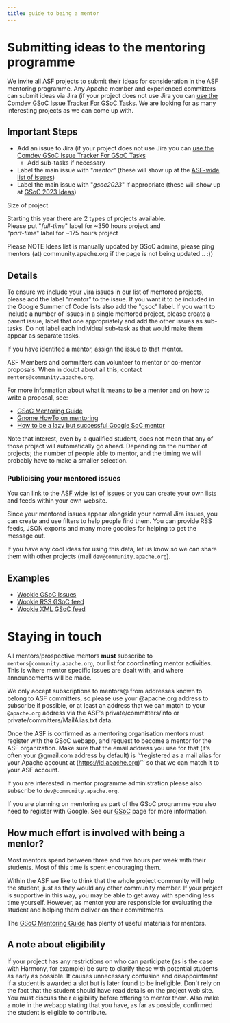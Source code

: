 ```yaml
---
title: guide to being a mentor
---
```


<!--
Note: This document is bout GSoC, not about a generic Mentoring Program.
-->

<a name="guidetobeingamentor-Submittingideastothementoringprogramme"></a>
# Submitting ideas to the mentoring programme

We invite all ASF projects to submit their ideas for consideration in the
ASF mentoring programme. Any Apache member and experienced committers can
submit ideas via Jira (if your project does not use Jira you can [use the Comdev GSoC Issue Tracker For GSoC Tasks](use-the-comdev-gsoc-issue-tracker-for-gsoc-tasks.html). We are looking for as many interesting projects as we can come up with.

<a name="guidetobeingamentor-Summary"></a>
## Important Steps

* Add an issue to Jira (if your project does not use Jira you can [use the Comdev GSoC Issue Tracker For GSoC Tasks](use-the-comdev-gsoc-issue-tracker-for-gsoc-tasks.html)
  * Add sub-tasks if necessary
* Label the main issue with "*mentor*" (these will show up at the [ASF-wide list of issues](https://issues.apache.org/jira/issues?jql=labels%20in%20(gsoc2023)%20AND%20labels%20in%20(mentor,%20Mentor)))
* Label the main issue with "*gsoc2023*" if appropriate (these will show up at [GSoC 2023 Ideas](https://s.apache.org/gsoc2023ideas))

<div class="card border-success mb-3">
  <div class="card-header">Size of project</div>
  <div class="card-body text-success">
    <p class="card-text">Starting this year there are 2 types of projects available.<br> Please put "<em>full-time</em>" label for ~350 hours project and<br> "<em>part-time</em>" label for ~175 hours project</p>
  </div>
</div>

Please NOTE Ideas list is manually updated by GSoC admins, please ping mentors (at) community.apache.org if the page is not being updated .. :))

<a name="guidetobeingamentor-Detail"></a>
## Details

To ensure we include your Jira issues in our list of mentored projects,
please add the label "mentor" to the issue. If you want it to be included
in the Google Summer of Code lists also add the "gsoc" label. If you want
to include a number of issues in a single mentored project, please create a
parent issue, label that one appropriately and add the other issues as
sub-tasks. Do not label each individual sub-task as that would make them appear as
separate tasks.

If you have identifed a mentor, assign the issue to that
mentor.

ASF Members and committers can volunteer to mentor or co-mentor proposals.
When in doubt about all this, contact `mentors@community.apache.org`.

For more information about what it means to be a mentor and on how to write
a proposal, see:

  - [GSoC Mentoring Guide](https://developers.google.com/open-source/gsoc/resources/guide#mentor_guide)
  - [Gnome HowTo on mentoring](https://people.gnome.org/~federico/docs/summer-of-code-mentoring-howto/)
  - [How to be a lazy but successful Google SoC mentor](https://ploum.net/221-how-to-be-a-lazy-but-successful-googlesoc-mentor/)

Note that interest, even by a qualified student, does not mean that any of
those project will automatically go ahead. Depending on the number of
projects; the number of people able to mentor, and the timing we will
probably have to make a smaller selection.

<a name="guidetobeingamentor-Publicisingyourmentoredissues"></a>
### Publicising your mentored issues

You can link to the [ASF wide list of issues](https://issues.apache.org/jira/secure/IssueNavigator.jspa?requestId=12315361)
 or you can create your own lists and feeds within your own website.

Since your mentored issues appear alongside your normal Jira issues, you
can create and use filters to help people find them. You can provide RSS
feeds, JSON exports and many more goodies for helping to get the message
out.

If you have any cool ideas for using this data, let us know so we can
share them with other projects (mail `dev@community.apache.org`).

<a name="guidetobeingamentor-Examples"></a>
## Examples

  - [Wookie GSoC Issues](https://issues.apache.org/jira/secure/IssueNavigator.jspa?requestId=12315360)
  - [Wookie RSS GSoC feed](https://issues.apache.org/jira/sr/jira.issueviews:searchrequest-rss/12315360/SearchRequest-12315360.xml?tempMax=1000)
  - [Wookie XML GSoC feed](https://issues.apache.org/jira/sr/jira.issueviews:searchrequest-xml/12315360/SearchRequest-12315360.xml?tempMax=1000)

<a name="guidetobeingamentor-Stayingintouch"></a>
# Staying in touch

All mentors/prospective mentors **must** subscribe to `mentors@community.apache.org`, our list for
coordinating mentor activities.
This is where mentor specific issues are dealt with, and where announcements will be made.

We only accept subscriptions to mentors@ from addresses known to
belong to ASF committers, so please use your @apache.org address to
subscribe if possible, or at least an address that we can match to your
`@apache.org` address via the ASF's private/committers/info or
private/committers/MailAlias.txt data.

Once the ASF is confirmed as a mentoring organisation mentors must register 
with the GSoC webapp, and request to become a mentor for the ASF organization. 
Make sure that the email address you use for that (it’s often your @gmail.com address by default) 
is ‘‘‘registered as a mail alias for your Apache account at (https://id.apache.org)’’’ 
so that we can match it to your ASF account.

If you are interested in mentor programme administration please also
subscribe to `dev@community.apache.org`.

If you are planning on mentoring as part of the GSoC programme you also
need to register with Google. See our [GSoC](/gsoc/) page for more information.

<a name="guidetobeingamentor-Howmucheffortisinvolvedwithbeingamentor"></a>
## How much effort is involved with being a mentor?

Most mentors spend between three and five hours per week with their students. Most
of this time is spent encouraging them.

Within the ASF we like to think that the whole project community will help
the student, just as they would any other community member. If your
project is supportive in this way, you may be able to get away with spending
less time yourself. However, as mentor _you_ are responsible for evaluating the
student and helping them deliver on their commitments.

The [GSoC Mentoring Guide](https://developers.google.com/open-source/gsoc/resources/guide#mentor_guide) has plenty of useful materials for mentors.

<a name="guidetobeingamentor-Anoteabouteligibility"></a>
## A note about eligibility

If your project has any restrictions on who can participate (as is the case
with Harmony, for example) be sure to clarify these with potential
students as early as possible. It causes unnecessary confusion and
disappointment if a student is awarded a slot but is later found to be
ineligible. Don't rely on the fact that the student should have read
details on the project web site. You must discuss their eligibility before
offering to mentor them. Also make a note in the webapp stating that
you have, as far as possible, confirmed the student is eligible to
contribute.
